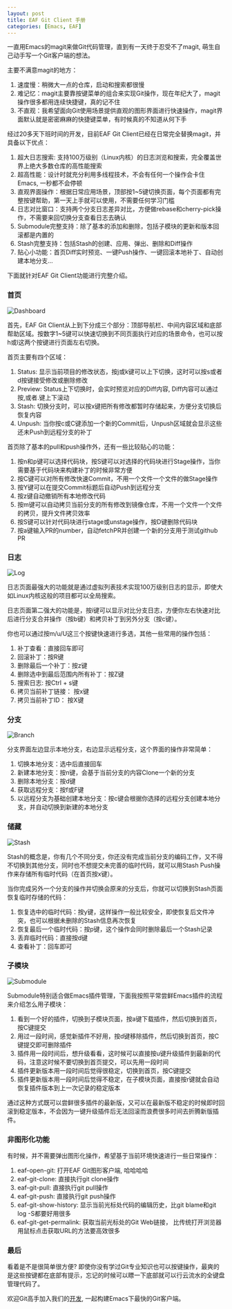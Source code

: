 ```yaml
---
layout: post
title: EAF Git Client 手册
categories: [Emacs, EAF]
---
```


一直用Emacs的magit来做Git代码管理，直到有一天终于忍受不了magit, 萌生自己动手写一个Git客户端的想法。

主要不满意magit的地方：
1. 速度慢：稍微大一点的仓库，启动和搜索都很慢
2. 难记忆：magit主要靠按键菜单的组合来实现Git操作，现在年纪大了，magit操作很多都用连续快捷键，真的记不住
3. 不直观：我希望面向Git使用场景提供直观的图形界面进行快速操作，magit界面默认就是密密麻麻的快捷键菜单，有时候真的不知道从何下手

经过20多天下班时间的开发，目前EAF Git Client已经在日常完全替换magit，并具备以下优点：
1. 超大日志搜索: 支持100万级别（Linux内核）的日志浏览和搜索，完全覆盖世界上绝大多数仓库的高性能搜索
2. 超高性能：设计时就充分利用多线程技术，不会有任何一个操作会卡住Emacs, 一秒都不会停顿
3. 直观界面操作：根据日常应用场景，顶部按1~5键切换页面，每个页面都有完整按键帮助，第一天上手就可以使用，不需要任何学习门槛
4. 日志对比窗口：支持两个分支日志差异对比，方便做rebase和cherry-pick操作，不需要来回切换分支查看日志去确认
5. Submodule完整支持：除了基本的添加和删除，包括子模块的更新和版本回滚都是内置的
6. Stash完整支持：包括Stash的创建、应用、弹出、删除和Diff操作
7. 贴心小功能：首页Diff实时预览、一键Push操作、一键回滚本地补丁、自动创建本地分支...

下面就针对EAF Git Client功能进行完整介绍。

### 首页
![Dashboard]({{site.url}}/pics/eaf-git/dashboard.png)

首先，EAF Git Client从上到下分成三个部分：顶部导航栏、中间内容区域和底部帮助区域。按数字1~5键可以快速切换到不同页面执行对应的场景命令，也可以按h或l这两个按键进行页面左右切换。

首页主要有四个区域：
1. Status: 显示当前项目的修改状态，按j或k键可以上下切换，这时可以按s或者d按键接受修改或删除修改
2. Preview: Status上下切换时，会实时预览对应的Diff内容, Diff内容可以通过按,或者.键上下滚动
3. Stash: 切换分支时，可以按x键把所有修改都暂时存储起来，方便分支切换后恢复内容
4. Unpush: 当你按c或C键添加一个新的Commit后，Unpush区域就会显示这些还未Push到远程分支的补丁

首页除了基本的pull和push操作外，还有一些比较贴心的功能：
1. 按n和p键可以选择代码块，按S键可以对选择的代码块进行Stage操作，当你需要基于代码块来构建补丁的时候非常方便
2. 按C键可以对所有修改快速Commit，不用一个文件一个文件的做Stage操作
3. 按Y键可以在提交Commit标题后自动Push到远程分支
4. 按z键自动撤销所有本地修改代码
5. 按m键可以自动拷贝当前分支的所有修改到镜像仓库，不用一个文件一个文件的拷贝，提升文件拷贝效率
6. 按S键可以针对代码块进行stage或unstage操作，按D键删除代码块
7. 按a键输入PR的number，自动fetchPR并创建一个新的分支用于测试github PR

### 日志
![Log]({{site.url}}/pics/eaf-git/log.png)

日志页面最强大的功能就是通过虚拟列表技术实现100万级别日志的显示，即使大如Linux内核这般的项目都可以全局搜索。

日志页面第二强大的功能是，按i键可以显示对比分支日志，方便你左右快速对比后进行分支合并操作（按b键）和拷贝补丁到另外分支（按c键）。

你也可以通过按m/u/U这三个按键快速进行多选，其他一些常用的操作包括：
1. 补丁查看：直接回车即可
2. 回滚补丁：按R键
3. 删除最后一个补丁：按z键
4. 删除选中到最后范围内所有补丁：按Z键
5. 搜索日志: 按Ctrl + s键
6. 拷贝当前补丁链接： 按x键
7. 拷贝当前补丁ID： 按X键

### 分支
![Branch]({{site.url}}/pics/eaf-git/branch.png)

分支界面左边显示本地分支，右边显示远程分支，这个界面的操作非常简单：
1. 切换本地分支：选中后直接回车
2. 新建本地分支：按n键，会基于当前分支的内容Clone一个新的分支
3. 删除本地分支：按d键
4. 获取远程分支：按f或F键
5. 以远程分支为基础创建本地分支：按c键会根据你选择的远程分支创建本地分支，并自动切换到新建的本地分支

### 储藏
![Stash]({{site.url}}/pics/eaf-git/stash.png)

Stash的概念是，你有几个不同分支，你还没有完成当前分支的编码工作，又不得不切换到其他分支，同时也不想提交未完善的临时代码，就可以用Stash Push操作来存储所有临时代码（在首页按x键）。

当你完成另外一个分支的操作并切换会原来的分支后，你就可以切换到Stash页面恢复临时存储的代码：
1. 恢复选中的临时代码：按y键，这样操作一般比较安全，即使恢复后文件冲突，也可以根据未删除的Stash信息再次恢复
2. 恢复最后一个临时代码：按p键，这个操作会同时删除最后一个Stash记录
3. 丢弃临时代码：直接按d键
4. 查看补丁：回车即可

### 子模块
![Submodule]({{site.url}}/pics/eaf-git/submodule.png)

Submodule特别适合做Emacs插件管理，下面我按照平常尝鲜Emacs插件的流程来介绍怎么用子模块：

1. 看到一个好的插件，切换到子模块页面，按a键下载插件，然后切换到首页，按C键提交
2. 用过一段时间，感觉新插件不好用，按d键移除插件，然后切换到首页，按C键提交即可删除插件
3. 插件用一段时间后，想升级看看，这时候可以直接按u键升级插件到最新的代码，注意这时候不要切换到首页提交，可以先用一段时间
4. 插件更新版本用一段时间后觉得很稳定，切换到首页，按C键提交
5. 插件更新版本用一段时间后觉得不稳定，在子模块页面，直接按r键就会自动恢复插件版本到上一次记录的稳定版本

通过这种方式既可以尝鲜很多插件的最新版，又可以在最新版不稳定的时候即时回滚到稳定版本，不会因为一键升级插件后无法回滚而浪费很多时间去折腾新版插件。

### 非图形化功能
有时候，并不需要弹出图形化操作，希望基于当前环境快速进行一些日常操作：
1. eaf-open-git: 打开EAF Git图形客户端, 哈哈哈哈
2. eaf-git-clone: 直接执行git clone操作
3. eaf-git-pull: 直接执行git pull操作
4. eaf-git-push: 直接执行git push操作
5. eaf-git-show-history: 显示当前光标处代码的编辑历史，比git blame和git log -S都要好用很多
6. eaf-git-get-permalink: 获取当前光标处的Git Web链接， 比传统打开浏览器用鼠标点击获取URL的方法要高效很多

### 最后
看着是不是很简单很方便? 即使你没有学过Git专业知识也可以按键操作，最爽的是这些按键都在底部有提示，忘记的时候可以瞟一下底部就可以行云流水的全键盘管理代码了。

欢迎Git高手加入我们的[开发](https://github.com/emacs-eaf/eaf-git/wiki/Todolist), 一起构建Emacs下最快的Git客户端。

